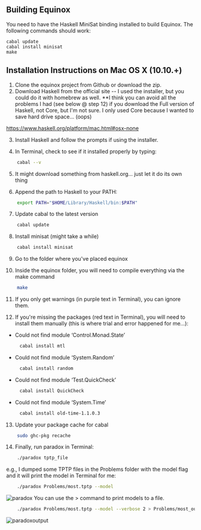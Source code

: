 Building Equinox
----------------

You need to have the Haskell MiniSat binding installed to build
Equinox. The following commands should work:

```
cabal update
cabal install minisat
make
```

Installation Instructions on Mac OS X (10.10.+)
-----------------------------------------------

1. Clone the equinox project from Github or download the zip.
2. Download Haskell from the official site -- I used the installer, but you could do it with homebrew as well. **I think you can avoid all the problems I had (see below @ step 12) if you download the Full version of Haskell, not Core, but I'm not sure.  I only used Core because I wanted to save hard drive space... (oops)

https://www.haskell.org/platform/mac.html#osx-none

3. Install Haskell and follow the prompts if using the installer.

4. In Terminal, check to see if it installed properly by typing:
```bash
    cabal --v
```
5.  It might download something from haskell.org... just let it do its own thing

6.  Append the path to Haskell to your PATH:
```bash
    export PATH="$HOME/Library/Haskell/bin:$PATH"
```
7.  Update cabal to the latest version
```bash
    cabal update
```
8.  Install minisat (might take a while)
```bash
    cabal install minisat
```
9.  Go to the folder where you've placed equinox

10.  Inside the equinox folder, you will need to compile everything via the make command
```bash
    make
```
11.  If you only get warnings (in purple text in Terminal), you can ignore them.

12.  If you're missing the packages (red text in Terminal), you will need to install them manually (this is where trial and error happened for me...):
* Could not find module ‘Control.Monad.State’
```bash
     cabal install mtl
```
* Could not find module ‘System.Random’
```bash
     cabal install random
```
* Could not find module ‘Test.QuickCheck’
```bash
     cabal install QuickCheck
```
* Could not find module ‘System.Time’
```bash
     cabal install old-time-1.1.0.3
```
13.  Update your package cache for cabal
```bash
    sudo ghc-pkg recache
```
14.  Finally, run paradox in Terminal:
```bash
    ./paradox tptp_file
```
e.g., I dumped some TPTP files in the Problems folder with the model flag and it will print the model in Terminal for me:
```bash
    ./paradox Problems/most.tptp --model
```
![paradox](/doc/img/2018-04-18_09-52-38.jpg?raw=true)
You can use the > command to print models to a file.
```bash
    ./paradox Problems/most.tptp --model --verbose 2 > Problems/most_output.txt
```
![paradoxoutput](/doc/img/2018-04-18_09-59-29.jpg?raw=true)
